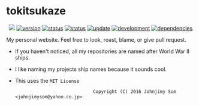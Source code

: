 # tokitsukaze

<p align="center">
    <a href="https://raw.githubusercontent.com/johnjimysom/tokitsukaze/master/LICENSE" alt="MIT License">
        <img src="https://img.shields.io/badge/license-MIT-blue.svg"/></a>
    <a href="#version">
        <img src="https://img.shields.io/badge/version-1.0-lightblue.svg"
            alt="version"></a>
    <a href="https://johnjimysom-1273.appspot.com/">
        <img src="https://img.shields.io/badge/status-working-green.svg"
            alt="status"></a>
    <a href="https://johnjimysom-1273.appspot.com/">
        <img src="https://img.shields.io/badge/時津風-discontinued-red.svg"
            alt="status"></a>
    <a href="#update">
        <img src="https://img.shields.io/badge/update-outdated-FFA500.svg"
            alt="update"></a>
         <a href="#development">
        <img src="https://img.shields.io/badge/development-completed-blue.svg"
            alt="development"></a>
     <a href="#dependencies">
        <img src="https://img.shields.io/badge/html- javascript, css-yellowgreen.svg"
            alt="dependencies"></a>
</p>

My personal website. Feel free to look, roast, blame, or give pull request.


- If you haven't noticed, all my repositories are named after World War II ships. 
- I like naming my projects ship names because it sounds cool.
- This uses the `MIT License`


                                   Copyright (C) 2016 Johnjimy Som <johnjimysom@yahoo.co.jp>
